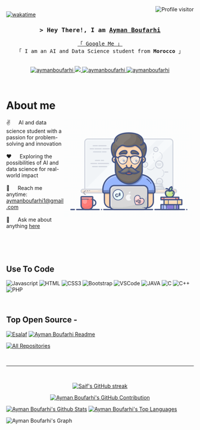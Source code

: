 <!--
<h2 align="center">
  Welcome to Ayman Boufarhi World!
  <img src="https://media.giphy.com/media/hvRJCLFzcasrR4ia7z/giphy.gif" width="28">
</h2>
-->

<!--
<p align="center">
  <a href="https://github.com/aymanboufarhi"><img src="https://readme-typing-svg.herokuapp.com/?lines=Self%20Taught%20Programmer;Front%20End%20Developer;1.5%2B%20years%20of%20coding%20experience;Always%20learning%20new%20things&center=true&width=380&height=45"></a>
</p>

 -->

<a href="https://komarev.com/ghpvc/?username=aymanboufarhi">
  <img align="right" src="https://komarev.com/ghpvc/?username=aymanboufarhi&label=Visitors&color=0e75b6&style=flat" alt="Profile visitor" />
</a>


[![wakatime](https://wakatime.com/badge/user/eebb3dd8-d9b2-40de-9b88-6fd6cac99dbc.svg)](https://wakatime.com/@eebb3dd8-d9b2-40de-9b88-6fd6cac99dbc)

<!-- Intro  -->
<h3 align="center">
        <samp>&gt; Hey There!, I am
                <b><a target="_blank" href="https://www.linkedin.com/in/ayman-boufarhi">Ayman Boufarhi</a></b>
        </samp>
</h3>


<p align="center"> 
  <samp>
    <a href="https://www.google.com/search?q=Ayman+Boufarhi">「 Google Me 」</a>
    <br>
    「 I am an AI and Data Science student from <b>Morocco</b> 」
    <br>
    <br>
  </samp>
</p>

<p align="center">
 <a href="https://www.linkedin.com/in/ayman-boufarhi" target="_blank">
  <img src="https://img.shields.io/badge/LinkedIn-0077B5?style=for-the-badge&logo=linkedin&logoColor=white" alt="aymanboufarhi"/>
 </a>
 <!-- <a href="https://dev.to/aymanboufarhi" target="_blank">
  <img src="https://img.shields.io/badge/dev.to-0A0A0A?style=for-the-badge&logo=dev.to&logoColor=white" alt="aymanboufarhi" />
 </a> -->
 <a href="https://twitter.com/aymanboufarhi" target="_blank">
  <img src="https://img.shields.io/badge/Twitter-000000?style=for-the-badge&logo=X&logoColor=white" />
 </a>
 <a href="https://www.instagram.com/aymanbf1/" target="_blank">
  <img src="https://img.shields.io/badge/Instagram-fe4164?style=for-the-badge&logo=instagram&logoColor=white" alt="aymanboufarhi" />
 </a> 
 <a href="https://leetcode.com/aymanboufarhi1/" target="_blank">
  <img src="https://img.shields.io/badge/LeetCode-FFFFFF?&style=for-the-badge&logo=LeetCode" alt="aymanboufarhi"  />
  </a> 
</p>
<br />

<!-- About Section -->
 # About me
 
<p>
 <img align="right" width="350" src="/assets/programmer.gif" alt="Coding gif" />
  
 ✌️ &emsp; AI and data science student with a passion for problem-solving and innovation<br/><br/>
 ❤️ &emsp; Exploring the possibilities of AI and data science for real-world impact<br/><br/>
 📧 &emsp; Reach me anytime: aymanboufarhi1@gmail.com<br/><br/>
 💬 &emsp; Ask me about anything [here](https://github.com/aymanboufarhi/aymanboufarhi/issues)

</p>

<br/>
<br/>
<br/>

## Use To Code

![Javascript](https://img.shields.io/badge/Javascript-F0DB4F?style=for-the-badge&labelColor=black&logo=javascript&logoColor=F0DB4F)
![HTML](https://img.shields.io/badge/HTML5-E34F26?style=for-the-badge&logo=html5&logoColor=white)
![CSS3](https://img.shields.io/badge/CSS3-1572B6?style=for-the-badge&logo=css3&logoColor=white)
![Bootstrap](https://img.shields.io/badge/Bootstrap-563D7C?style=for-the-badge&logo=bootstrap&logoColor=white)
![VSCode](https://img.shields.io/badge/Visual_Studio-0078d7?style=for-the-badge&logo=visual%20studio&logoColor=white)
![JAVA](https://img.shields.io/badge/Java-F05032?style=for-the-badge&logo=JAVA)
![C](https://img.shields.io/badge/-Language%20C%20-61DBFB?style=for-the-badge&labelColor=black&logo=C&logoColor=61DBFB)
![C++](https://img.shields.io/badge/C++-20232A?style=for-the-badge&logo=c%2B%2B&logoColor=61DAFB)
![PHP](https://img.shields.io/badge/PHP-000000?style=for-the-badge&logo=php&logoColor=white)

<br/>

## Top Open Source -
[![Esalaf](https://github-readme-stats.vercel.app/api/pin/?username=aymanboufarhi&repo=Esalaf&border_color=7F3FBF&bg_color=0D1117&title_color=C9D1D9&text_color=8B949E&icon_color=7F3FBF)](https://github.com/aymanboufarhi/Esalaf)
[![Ayman Boufarhi Readme](https://github-readme-stats.vercel.app/api/pin/?username=aymanboufarhi&repo=aymanboufarhi&border_color=7F3FBF&bg_color=0D1117&title_color=C9D1D9&text_color=8B949E&icon_color=7F3FBF)](https://github.com/aymanboufarhi/aymanboufarhi)

<p align="left">
  <a href="https://github.com/aymanboufarhi?tab=repositories" target="_blank"><img alt="All Repositories" title="All Repositories" src="https://img.shields.io/badge/-All%20Repos-2962FF?style=for-the-badge&logo=koding&logoColor=white"/></a>
</p>

<br/>
<hr/>
<br/>

<p align="center">
  <a href="https://github.com/aymanboufarhi">
    <img src="https://github-readme-streak-stats.herokuapp.com/?user=aymanboufarhi&theme=radical&border=7F3FBF&background=0D1117" alt="Saif's GitHub streak"/>
  </a>
</p>

<p align="center">
  <a href="https://github.com/aymanboufarhi">
    <img src="https://github-profile-summary-cards.vercel.app/api/cards/profile-details?username=aymanboufarhi&theme=radical" alt="Ayman Boufarhi's GitHub Contribution"/>
  </a>
</p>

<a> 
    <a href="https://github.com/aymanboufarhi"><img alt="Ayman Boufarhi's Github Stats" src="https://denvercoder1-github-readme-stats.vercel.app/api?username=aymanboufarhi&show_icons=true&count_private=true&theme=react&border_color=7F3FBF&bg_color=0D1117&title_color=F85D7F&icon_color=F8D866" height="192px" width="49.5%"/></a>
  <a href="https://github.com/aymanboufarhi"><img alt="Ayman Boufarhi's Top Languages" src="https://denvercoder1-github-readme-stats.vercel.app/api/top-langs/?username=aymanboufarhi&langs_count=8&layout=compact&theme=react&border_color=7F3FBF&bg_color=0D1117&title_color=F85D7F&icon_color=F8D866" height="192px" width="49.5%"/></a>
  <br/>
</a>


![Ayman Boufarhi's Graph](https://github-readme-activity-graph.vercel.app/graph?username=aymanboufarhi&custom_title=Ayman%20Boufarhi's%20GitHub%20Activity%20Graph&bg_color=0D1117&color=7F3FBF&line=7F3FBF&point=7F3FBF&area_color=FFFFFF&title_color=FFFFFF&area=true)

